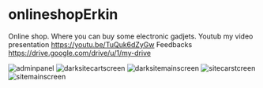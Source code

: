 # onlineshopErkin
Online shop. Where you can buy some electronic gadjets.
Youtub my video presentation
https://youtu.be/TuQuk6dZyGw
Feedbacks
https://drive.google.com/drive/u/1/my-drive

![adminpanel](https://user-images.githubusercontent.com/73142059/102810684-59096f00-43ee-11eb-94d9-7b6ed9e2ff47.png)
![darksitecartscreen](https://user-images.githubusercontent.com/73142059/102810706-5f97e680-43ee-11eb-882f-5ff445ac04ae.png)
![darksitemainscreen](https://user-images.githubusercontent.com/73142059/102810713-63c40400-43ee-11eb-8934-25dd5c4065df.png)
![sitecarstcreen](https://user-images.githubusercontent.com/73142059/102810722-67f02180-43ee-11eb-9521-762cad49028a.png)
![sitemainscreen](https://user-images.githubusercontent.com/73142059/102810733-6b83a880-43ee-11eb-9454-6df57216b978.png)
